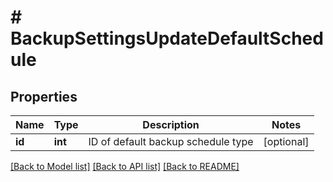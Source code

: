 # # BackupSettingsUpdateDefaultSchedule

## Properties

Name | Type | Description | Notes
------------ | ------------- | ------------- | -------------
**id** | **int** | ID of default backup schedule type | [optional]

[[Back to Model list]](../../README.md#models) [[Back to API list]](../../README.md#endpoints) [[Back to README]](../../README.md)
